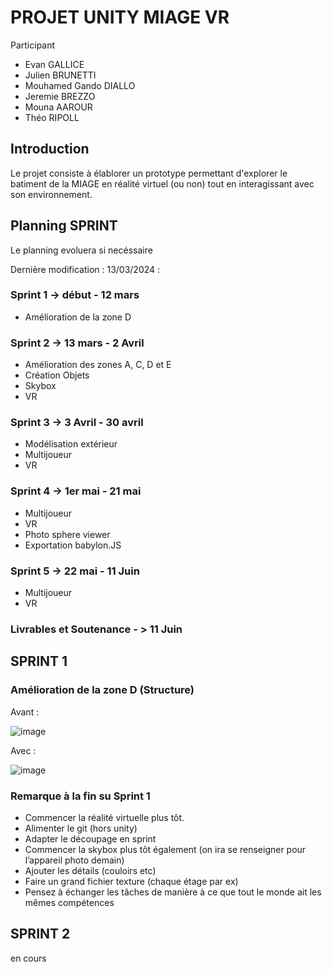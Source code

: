# PROJET UNITY MIAGE VR

Participant
- Evan GALLICE
- Julien BRUNETTI
- Mouhamed Gando DIALLO
- Jeremie BREZZO
- Mouna AAROUR
- Théo RIPOLL

## Introduction

  Le projet consiste à élablorer un prototype permettant d'explorer le batiment de la MIAGE en réalité virtuel (ou non) tout en interagissant avec son environnement.

## Planning SPRINT
  Le planning evoluera si necéssaire 

  Dernière modification : 13/03/2024 :

### Sprint 1 -> début - 12 mars
  - Amélioration de la zone D

### Sprint 2 -> 13 mars - 2 Avril 
  - Amélioration des zones A, C, D et E
  - Création Objets
  - Skybox
  - VR

### Sprint 3 -> 3 Avril - 30 avril
  - Modélisation extérieur
  - Multijoueur
  - VR

### Sprint 4 -> 1er mai - 21 mai
  - Multijoueur
  - VR
  - Photo sphere viewer
  - Exportation babylon.JS

### Sprint 5 -> 22 mai - 11 Juin
  - Multijoueur
  - VR


### Livrables et Soutenance - > 11 Juin

## SPRINT 1 

### Amélioration de la zone D (Structure)

Avant :

![image](https://github.com/TheoRipoll/projet_unity_m1_miage/assets/90628991/fc4fa757-7118-4e87-9efd-ece5dbba727a)

Avec :

![image](https://github.com/TheoRipoll/projet_unity_m1_miage/assets/90628991/c520e1c6-427a-49b0-98e9-7752038d1e6a)

### Remarque à la fin su Sprint 1

- Commencer la réalité virtuelle plus tôt. 
- Alimenter le git (hors unity) 
- Adapter le découpage en sprint 
- Commencer la skybox plus tôt également (on ira se renseigner pour l’appareil photo demain)
- Ajouter les détails (couloirs etc)
- Faire un grand fichier texture (chaque étage par ex)
- Pensez à échanger les tâches de manière à ce que tout le monde ait les mêmes compétences

## SPRINT 2

en cours
